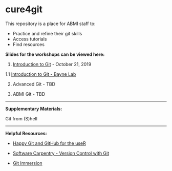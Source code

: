 # cure4git

This repository is a place for ABMI staff to:

+ Practice and refine their git skills
+ Access tutorials
+ Find resources

**Slides for the workshops can be viewed here:**

1. [Introduction to Git](https://ABbiodiversity.github.io/cure4git/cure4git-intro.html) - October 21, 2019

  1.1 [Introduction to Git - Bayne Lab](https://ABbiodiversity.github.io/cure4git/ccure4git-Intro-BayneLab.html)

2. Advanced Git - TBD

3. ABMI Git - TBD

---

**Supplementary Materials:**

Git from (S)hell

---

**Helpful Resources:**

- [Happy Git and GitHub for the useR](https://happygitwithr.com/)

- [Software Carpentry - Version Control with Git](https://swcarpentry.github.io/git-novice/)

- [Git Immersion](http://gitimmersion.com/index.html)


